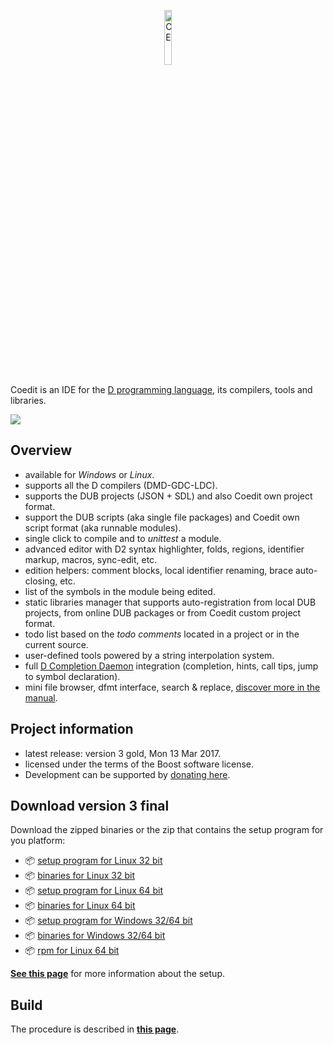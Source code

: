 <p align="center">
  <img src="https://github.com/BBasile/Coedit/raw/master/logo/coedit.png?raw=true" width="15%" height="15%" alt="CE"/>
</p>

Coedit is an IDE for the [D programming language](http://dlang.org), its compilers, tools and libraries.

[![](http://bbasile.github.io/Coedit/img/coedit_kde4_thumb.png)](http://bbasile.github.io/Coedit/img/coedit_kde4.png)

**Overview**
---
- available for _Windows_ or _Linux_.
- supports all the D compilers (DMD-GDC-LDC).
- supports the DUB projects (JSON + SDL) and also Coedit own project format.
- support the DUB scripts (aka single file packages) and Coedit own script format (aka runnable modules).
- single click to compile and to _unittest_ a module.
- advanced editor with D2 syntax highlighter, folds, regions, identifier markup, macros, sync-edit, etc.
- edition helpers: comment blocks, local identifier renaming, brace auto-closing, etc.
- list of the symbols in the module being edited.
- static libraries manager that supports auto-registration from local DUB projects, from online DUB packages or from Coedit custom project format.
- todo list based on the _todo comments_ located in a project or in the current source.
- user-defined tools powered by a string interpolation system.
- full [D Completion Daemon](https://github.com/Hackerpilot/DCD) integration (completion, hints, call tips, jump to symbol declaration).
- mini file browser, dfmt interface, search & replace, [discover more in the manual](http://bbasile.github.io/Coedit/).

**Project information**
---

- latest release: version 3 gold, Mon 13 Mar 2017.
- licensed under the terms of the Boost software license.
- Development can be supported by [donating here](https://www.paypal.com/cgi-bin/webscr?cmd=_s-xclick&hosted_button_id=AQDJVC39PJF7J).

**Download version 3 final**
---
Download the zipped binaries or the zip that contains the setup program for you platform:

- :package: [setup program for Linux 32 bit](https://github.com/BBasile/Coedit/releases/download/3_gold/coedit.3gold.linux32.setup.zip)
- :package: [binaries for Linux 32 bit](https://github.com/BBasile/Coedit/releases/download/3_gold/coedit.3gold.linux32.zip)
- :package: [setup program for Linux 64 bit](https://github.com/BBasile/Coedit/releases/download/3_gold/coedit.3gold.linux64.setup.zip)
- :package: [binaries for Linux 64 bit](https://github.com/BBasile/Coedit/releases/download/3_gold/coedit.3gold.linux64.zip)
- :package: [setup program for Windows 32/64 bit](https://github.com/BBasile/Coedit/releases/download/3_gold/coedit.3gold.win32.setup.zip)
- :package: [binaries for Windows 32/64 bit](https://github.com/BBasile/Coedit/releases/download/3_gold/coedit.3gold.win32.zip)
- :package: [rpm for Linux 64 bit](https://github.com/BBasile/Coedit/releases/download/3_gold/coedit-3-gold.x86_64.rpm)

[**See this page**](http://bbasile.github.io/Coedit/setup.html) for more information about the setup.

**Build**
---

The procedure is described in [**this page**](http://bbasile.github.io/Coedit/build.html).